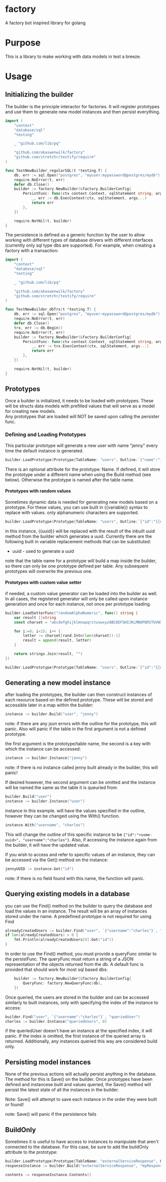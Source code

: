 # factory
A factory bot inspired library for golang

# Purpose
This is a library to make working with data models in test a breeze.  

# Usage

## Initializing the builder

The builder is the principle interactor for factories.  It will register prototypes and use them to generate new model instances and then persist everything.

```go
import (
	"context"
	"database/sql"
	"testing"

	_ "github.com/lib/pq"

	"github.com/akaswenwilk/factory"
	"github.com/stretchr/testify/require"
)

func TestNewBuilder_regularSQL(t *testing.T) {
	db, err := sql.Open("postgres", "myuser:mypassword@postgres/mydb")
	require.NoError(t, err)
	defer db.Close()
	builder := factory.NewBuilder(&factory.BuilderConfig{
		PersistFunc: func(ctx context.Context, sqlStatement string, args ...any) error {
			_, err := db.ExecContext(ctx, sqlStatement, args...)
			return err
		},
	})

	require.NotNil(t, builder)
}
```

The persistence is defined as a generic function by the user to allow working with different types of database drivers with different interfaces (currently only sql type dbs are supported). For example, when creating a factory with a transaction:

```go
import (
	"context"
	"database/sql"
	"testing"

	_ "github.com/lib/pq"

	"github.com/akaswenwilk/factory"
	"github.com/stretchr/testify/require"
)

func TestNewBuilder_dbTrx(t *testing.T) {
	db, err := sql.Open("postgres", "myuser:mypassword@postgres/mydb")
	require.NoError(t, err)
	defer db.Close()
	trx, err := db.Begin()
	require.NoError(t, err)
	builder := factory.NewBuilder(&factory.BuilderConfig{
		PersistFunc: func(ctx context.Context, sqlStatement string, args ...any) error {
			_, err := trx.ExecContext(ctx, sqlStatement, args...)
			return err
		},
	})

	require.NotNil(t, builder)
}
```

## Prototypes

Once a builder is initialized, it needs to be loaded with prototypes.  These will be structs data models with prefilled values that will serve as a model for creating new models.  
Any prototypes that are loaded will NOT be saved upon calling the persister func.

### Defining and Loading Prototypes

This particular prototype will generate a new user with name "jenny" every time the default instance is generated.

```go
builder.LoadPrototype(Prototype{TableName: "users", Outline:`{"name":"jenny"}`})
```

There is an optional attribute for the prototype: Name.  If defined, it will store the prototype under a different name when using the Build method (see below).  Otherwise the prototype is named after the table name.

#### Prototypes with random values

Sometimes dynamic data is needed for generating new models based on a prototype.  For these values, you can use built in {{variable}} syntax to replace with values. only alphanumeric characters are supported.

```go
builder.LoadPrototype(Prototype{TableName: "users", Outline:`{"id":"{{uuid}}"}`})
```

in this instance, {{uuid}} will be replaced with the result of the inbuilt uuid method from the builder which generates a uuid. Currently there are the following built in variable replacement methods that can be substituted:

- uuid - used to generate a uuid

note that the table name for a prototype will build a map inside the builder, so there can only be one prototype defined per table.  Any subsequent prototypes will overwrite the previous one.

#### Prototypes with custom value setter

if needed, a custom value generator can be loaded into the builder as well.  In all cases, the registered generator will only be called upon instance generation and once for each instance, not once per prototype loading.

```go
builder.LoadSetterFunc("randomAlphaNumeric", func() string { 
    var result []string
    const charset = "abcdefghijklmnopqrstuvwxyzABCDEFGHIJKLMNOPQRSTUVWXYZ0123456789"

    for i:=0; i<15; i++ {
        letter := charset[rand.Intn(len(charset))-1]
        result = append(result, letter)
    }

    return strings.Join(result, "")
})

builder.LoadPrototype(Prototype{TableName: "users", Outline:`{"id":"{{uuid}}","username":"{{randomAlphaNumeric}}"}`})
```

## Generating a new model instance

after loading the prototypes, the builder can then construct instances of each resource based on the defined prototype.  These will be stored and accessible later in a map within the builder:

```go
instance := builder.Build("user", "jenny")
```

note: if there are any json errors with the outline for the prototype, this will panic. Also will panic if the table in the first argument is not a defined prototype.

the first argument is the prototype/table name, the second is a key with which the instance can be accessed:

```go
instance := builder.Instance("jenny")
```

note: if there is no instance called jenny built already in the builder, this will panic!

If desired however, the second argument can be omitted and the instance will be named the same as the table it is queuried from:

```go
builder.Build("user")
instance := builder.Instance("user")
```

instance in this example. will have the values specified in the outline, however they can be changed using the With() function.  

```go
instance.With("username", "charles")
```

This will change the outline of this specific instance to be `{"id":"<some-uuid>", "username":"charles"}`.  Also, if accessing the instance again from the builder, it will have the updated value.

If you wish to access and refer to specific values of an instance, they can be accessed via the Get() method on the instance:

```go
jennyUUID := instance.Get("id")
```

note: if there is no field found with this name, the function will panic.

## Querying existing models in a database

you can use the Find() method on the builder to query the database and load the values in an instance. The result will be an array of instances stored under the name. A predefined prototype is not required for using Find

```go
alreadyCreatedUsers := builder.Find("user", `{"username":"charles"}`, "queriedUser")
if len(alreadyCreatedUsers) > 0 {
    fmt.Println(alreadyCreatedUsers[0].Get("id"))   
}
```

In order to use the Find() method, you must provide a queryFunc similar to the persistFunc.  The queryFunc must return a string of a JSON representation of the objects returned from the db. A default func is provided that should work for most sql based dbs:

```go
	builder := factory.NewBuilder(&factory.BuilderConfig{
		QueryFunc: factory.NewQueryFunc(db),
	})
```

Once queried, the users are stored in the builder and can be accessed similarly to built instances, only with specifying the index of the instance to access:

```go
builder.Find("user", `{"username":"charles"}`, "queriedUser")
charles := builder.Instance("queriedUsers", 0)
```

if the queriedUser doesn't have an instance at the specified index, it will panic.  If the index is omitted, the first instance of the queried array is returned. Additionally, any instances queried this way are considered build only.

## Persisting model instances

None of the previous actions will actually persist anything in the database.  The method for this is Save() on the builder.  Once prototypes have been defined and instancese built and values queried, the Save() method will persist the latest state of all the instances in the builder.


Note: Save() will attempt to save each instance in the order they were built or found!

note: Save() will panic if the persistence fails

## BuildOnly

Sometimes it is useful to have access to instances to manipulate that aren't connected to the database.  For this case, be sure to add the buildOnly attribute to the prototype:

```go
builder.LoadPrototype(Prototype{TableName: "externalServiceResponse", Outline:`{"id":"{{uuid}}"}`, buildOnly: true})
responseInstance := builder.Build("externalServiceResponse", "myResponse")

contents := responseInstance.Contents()
```
